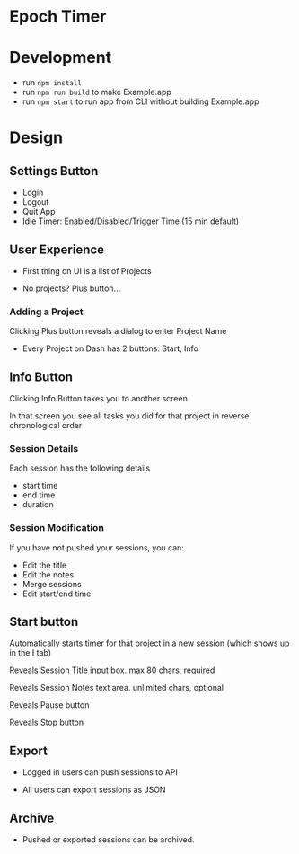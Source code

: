 # Epoch Timer

# Development

- run `npm install`
- run `npm run build` to make Example.app
- run `npm start` to run app from CLI without building Example.app

# Design

## Settings Button

* Login
* Logout
* Quit App
* Idle Timer: Enabled/Disabled/Trigger Time (15 min default)

## User Experience

* First thing on UI is a list of Projects

* No projects? Plus button...

### Adding a Project

Clicking Plus button reveals a dialog to enter Project Name

* Every Project on Dash has 2 buttons: Start, Info

## Info Button

Clicking Info Button takes you to another screen

In that screen you see all tasks you did for that project in reverse chronological order

### Session Details

Each session has the following details

* start time
* end time
* duration

### Session Modification

If you have not pushed your sessions, you can:

* Edit the title
* Edit the notes
* Merge sessions
* Edit start/end time

## Start button

Automatically starts timer for that project in a new session (which shows up in the I tab)

Reveals Session Title input box. max 80 chars, required

Reveals Session Notes text area. unlimited chars, optional

Reveals Pause button

Reveals Stop button

## Export

* Logged in users can push sessions to API

* All users can export sessions as JSON

## Archive

* Pushed or exported sessions can be archived.